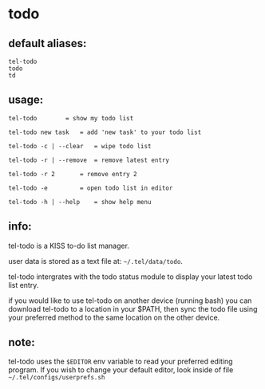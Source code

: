 # todo

## default aliases:
```
tel-todo
todo
td
```
## usage:
```
tel-todo		= show my todo list

tel-todo new task 	= add 'new task' to your todo list

tel-todo -c | --clear	= wipe todo list 

tel-todo -r | --remove	= remove latest entry

tel-todo -r 2		= remove entry 2

tel-todo -e 		= open todo list in editor

tel-todo -h | --help 	= show help menu
```
## info:

tel-todo is a KISS to-do list manager.

user data is stored as a text file at: `~/.tel/data/todo`.

tel-todo intergrates with the todo status module to display your latest todo list entry.

if you would like to use tel-todo on another device (running bash) you can download tel-todo to a location in your $PATH, then sync the todo file using your preferred method to the same location on the other device.

## note:

tel-todo uses the `$EDITOR` env variable to read your preferred editing program. If you wish to change your default editor, look inside of file `~/.tel/configs/userprefs.sh`


